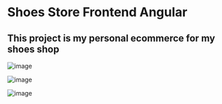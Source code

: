 # Shoes Store Frontend Angular

## This project is my personal ecommerce for my shoes shop


![image](https://drive.google.com/uc?export=view&id=1Sfx2pdEj0F19bMFL7I4nPzkPNCfIcTfq)

![image](https://drive.google.com/uc?export=view&id=1IZ5Ykih-XYaykZ8w-HTQZv9K-mZ7PjLt)

![image](https://drive.google.com/uc?export=view&id=1iti9oXXfOOo2muykYk9BArF3Vom9qpG1)


